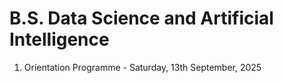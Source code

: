 # B.S. Data Science and Artificial Intelligence

1. Orientation Programme - Saturday, 13th September, 2025
